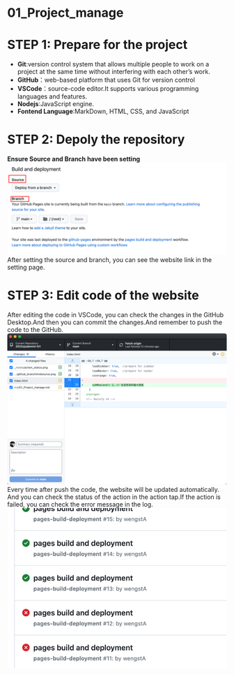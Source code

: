 # 01_Project_manage

# STEP 1: Prepare for the project
- **Git**:version control system that allows multiple people to work on a project at the same time without interfering with each other’s work. 
- **GitHub**：web-based platform that uses Git for version control
- **VSCode**：source-code editor.It supports various programming languages and features.
- **Nodejs**:JavaScript engine.
- **Fontend Language**:MarkDown, HTML, CSS, and JavaScript

# STEP 2: Depoly the repository
**Ensure Source and Branch have been setting**
![Alt text](../_media/github_branchAndsource.png)
After setting the source and branch, you can see the website link in the setting page. 

# STEP 3: Edit code of the website
After editing the code in VSCode, you can check the changes in the GitHub Desktop.And then you can commit the changes.And remember to push the code to the GitHub.
![Alt text](../_media/commit_pages.png)
Every time after push the code, the website will be updated automatically. And you can check the status of the action in the action tap.If the action is failed, you can check the error message in the log.
![Alt text](../_media/action_status.png)

